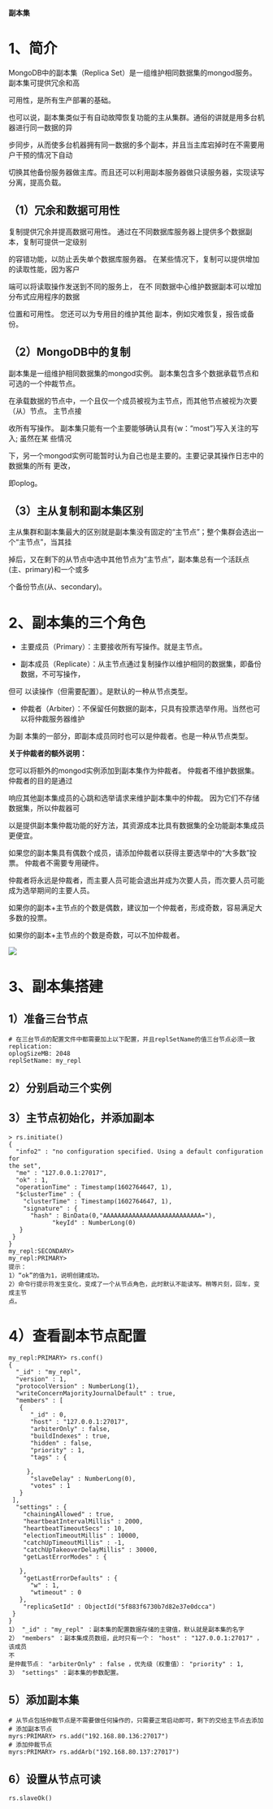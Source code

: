 **副本集**

# 1、简介

MongoDB中的副本集（Replica Set）是一组维护相同数据集的mongod服务。 副本集可提供冗余和高

可用性，是所有生产部署的基础。

也可以说，副本集类似于有自动故障恢复功能的主从集群。通俗的讲就是用多台机器进行同一数据的异

步同步，从而使多台机器拥有同一数据的多个副本，并且当主库宕掉时在不需要用户干预的情况下自动

切换其他备份服务器做主库。而且还可以利用副本服务器做只读服务器，实现读写分离，提高负载。

## （1）冗余和数据可用性

复制提供冗余并提高数据可用性。 通过在不同数据库服务器上提供多个数据副本，复制可提供一定级别

的容错功能，以防止丢失单个数据库服务器。 在某些情况下，复制可以提供增加的读取性能，因为客户

端可以将读取操作发送到不同的服务上， 在不 同数据中心维护数据副本可以增加分布式应用程序的数据

位置和可用性。 您还可以为专用目的维护其他 副本，例如灾难恢复，报告或备份。

## （2）MongoDB中的复制

副本集是一组维护相同数据集的mongod实例。 副本集包含多个数据承载节点和可选的一个仲裁节点。

在承载数据的节点中，一个且仅一个成员被视为主节点，而其他节点被视为次要（从）节点。 主节点接

收所有写操作。 副本集只能有一个主要能够确认具有{w：“most”}写入关注的写入; 虽然在某 些情况

下，另一个mongod实例可能暂时认为自己也是主要的。主要记录其操作日志中的数据集的所有 更改，

即oplog。

## （3）主从复制和副本集区别

主从集群和副本集最大的区别就是副本集没有固定的“主节点”；整个集群会选出一个“主节点”，当其挂

掉后，又在剩下的从节点中选中其他节点为“主节点”，副本集总有一个活跃点(主、primary)和一个或多

个备份节点(从、secondary)。

# 2、副本集的三个角色

- 主要成员（Primary）：主要接收所有写操作。就是主节点。

- 副本成员（Replicate）：从主节点通过复制操作以维护相同的数据集，即备份数据，不可写操作，

但可 以读操作（但需要配置）。是默认的一种从节点类型。

- 仲裁者（Arbiter）：不保留任何数据的副本，只具有投票选举作用。当然也可以将仲裁服务器维护

为副 本集的一部分，即副本成员同时也可以是仲裁者。也是一种从节点类型。

**关于仲裁者的额外说明：**

您可以将额外的mongod实例添加到副本集作为仲裁者。 仲裁者不维护数据集。 仲裁者的目的是通过

响应其他副本集成员的心跳和选举请求来维护副本集中的仲裁。 因为它们不存储数据集，所以仲裁器可

以是提供副本集仲裁功能的好方法，其资源成本比具有数据集的全功能副本集成员更便宜。

如果您的副本集具有偶数个成员，请添加仲裁者以获得主要选举中的“大多数”投票。 仲裁者不需要专用硬件。

仲裁者将永远是仲裁者，而主要人员可能会退出并成为次要人员，而次要人员可能成为选举期间的主要人员。

如果你的副本+主节点的个数是偶数，建议加一个仲裁者，形成奇数，容易满足大多数的投票。

如果你的副本+主节点的个数是奇数，可以不加仲裁者。

![](images/WEBRESOURCE70ab15e5a4e378adc1d9a79e35b0f52e截图.png)




# 3、副本集搭建

## 1）准备三台节点

```
# 在三台节点的配置文件中都需要加上以下配置，并且replSetName的值三台节点必须一致
replication:
oplogSizeMB: 2048
replSetName: my_repl
```

## 2）分别启动三个实例

## 3）主节点初始化，并添加副本

```
> rs.initiate()
{
  "info2" : "no configuration specified. Using a default configuration for
the set",
  "me" : "127.0.0.1:27017",
  "ok" : 1,
  "operationTime" : Timestamp(1602764647, 1),
  "$clusterTime" : {
    "clusterTime" : Timestamp(1602764647, 1),
    "signature" : {
      "hash" : BinData(0,"AAAAAAAAAAAAAAAAAAAAAAAAAAA="),
            "keyId" : NumberLong(0)
   }
 }
}
my_repl:SECONDARY>
my_repl:PRIMARY>
提示：
1）“ok”的值为1，说明创建成功。
2）命令行提示符发生变化，变成了一个从节点角色，此时默认不能读写。稍等片刻，回车，变成主节
点。
```

# 4）查看副本节点配置

```
my_repl:PRIMARY> rs.conf()
{
  "_id" : "my_repl",
  "version" : 1,
  "protocolVersion" : NumberLong(1),
  "writeConcernMajorityJournalDefault" : true,
  "members" : [
   {
      "_id" : 0,
      "host" : "127.0.0.1:27017",
      "arbiterOnly" : false,
      "buildIndexes" : true,
      "hidden" : false,
      "priority" : 1,
      "tags" : {
       
     },
      "slaveDelay" : NumberLong(0),
      "votes" : 1
   }
 ],
  "settings" : {
    "chainingAllowed" : true,
    "heartbeatIntervalMillis" : 2000,
    "heartbeatTimeoutSecs" : 10,
    "electionTimeoutMillis" : 10000,
    "catchUpTimeoutMillis" : -1,
    "catchUpTakeoverDelayMillis" : 30000,
    "getLastErrorModes" : {
     
   },
    "getLastErrorDefaults" : {
      "w" : 1,
      "wtimeout" : 0
   },
    "replicaSetId" : ObjectId("5f883f6730b7d82e37e0dcca")
 }
}
1） "_id" : "my_repl" ：副本集的配置数据存储的主键值，默认就是副本集的名字
2） "members" ：副本集成员数组，此时只有一个： "host" : "127.0.0.1:27017" ，该成员
不
是仲裁节点： "arbiterOnly" : false ，优先级（权重值）： "priority" : 1,
3） "settings" ：副本集的参数配置。
```

## 5）添加副本集

```
# 从节点包括仲裁节点是不需要做任何操作的，只需要正常启动即可，剩下的交给主节点去添加
# 添加副本节点
myrs:PRIMARY> rs.add("192.168.80.136:27017")
# 添加仲裁节点
myrs:PRIMARY> rs.addArb("192.168.80.137:27017")
```

## 6）设置从节点可读

```
rs.slaveOk()
```